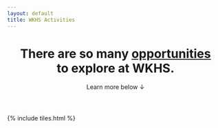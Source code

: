 ```yaml
---
layout: default
title: WKHS Activities
---
```


<header>
  <h1>There are so many <u>opportunities</u><br />
    to explore at WKHS.</h1>
  <p>Learn more below ↓</p>
</header>

{% include tiles.html %}
